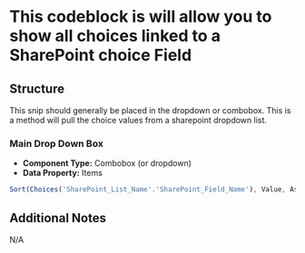 # This codeblock is will allow you to show all choices linked to a SharePoint choice Field

## Structure

This snip should generally be placed in the dropdown or combobox. This is a method will pull the choice values from a sharepoint dropdown list.

### Main Drop Down Box

- **Component Type:** Combobox (or dropdown)
- **Data Property:** Items

```js
Sort(Choices('SharePoint_List_Name'.'SharePoint_Field_Name'), Value, Ascending)
```

## Additional Notes

N/A
